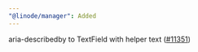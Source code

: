 ```yaml
---
"@linode/manager": Added
---
```


aria-describedby to TextField with helper text ([#11351](https://github.com/linode/manager/pull/11351))
